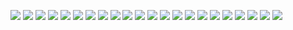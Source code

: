 
![](http://twitter.com/ls_pp/statuses/132660445990498304)
![](http://twitter.com/ls_pp/statuses/132655332454440960)
![](http://twitter.com/ls_pp/statuses/132608623225470976)
![](http://twitter.com/ls_pp/statuses/132598256202031104)
![](http://twitter.com/ls_pp/statuses/132376026532675584)
![](http://twitter.com/ls_pp/statuses/132354308078452736)
![](http://twitter.com/ls_pp/statuses/132354061176541184)
![](http://twitter.com/ls_pp/statuses/132351693051531264)
![](http://twitter.com/ls_pp/statuses/132314001504870400)
![](http://twitter.com/ls_pp/statuses/132290061831122944)
![](http://twitter.com/ls_pp/statuses/132256200413818881)
![](http://twitter.com/ls_pp/statuses/131917144958058496)
![](http://twitter.com/ls_pp/statuses/131601773042483200)
![](http://twitter.com/ls_pp/statuses/131583709668311041)
![](http://twitter.com/ls_pp/statuses/131558562718687233)
![](http://twitter.com/ls_pp/statuses/131532763072434176)
![](http://twitter.com/ls_pp/statuses/131522690765963264)
![](http://twitter.com/ls_pp/statuses/131318730721468416)
![](http://twitter.com/ls_pp/statuses/131183574018830336)
![](http://twitter.com/ls_pp/statuses/130892218134298624)
![](http://twitter.com/ls_pp/statuses/130793677000945664)
![](http://twitter.com/ls_pp/statuses/130638841882226689)